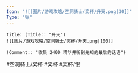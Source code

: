 ```yaml
---
Icon: "![[图片/游戏攻略/空洞骑士/奖杯/升天.png|30]]"
Type: "银"
---
```

```ad-common-silver-trophy
title: (Title:: "升天")
![[图片/游戏攻略/空洞骑士/奖杯/升天.png|100]]

(Comment:: "收集 2400 精华并听到先知的最后的话语")
```

#空洞骑士/奖杯 #奖杯 #奖杯/银
